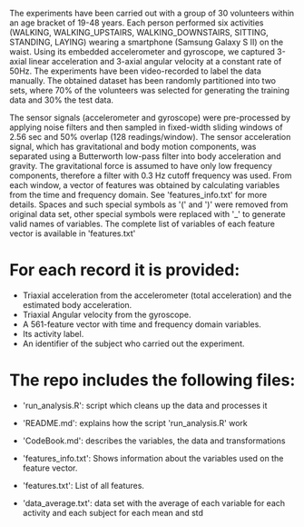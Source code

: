 The experiments have been carried out with a group of 30 volunteers within an age bracket of 19-48 years. Each person performed six activities (WALKING, WALKING_UPSTAIRS, WALKING_DOWNSTAIRS, SITTING, STANDING, LAYING) wearing a smartphone (Samsung Galaxy S II) on the waist. Using its embedded accelerometer and gyroscope, we captured 3-axial linear acceleration and 3-axial angular velocity at a constant rate of 50Hz. The experiments have been video-recorded to label the data manually. The obtained dataset has been randomly partitioned into two sets, where 70% of the volunteers was selected for generating the training data and 30% the test data. 

The sensor signals (accelerometer and gyroscope) were pre-processed by applying noise filters and then sampled in fixed-width sliding windows of 2.56 sec and 50% overlap (128 readings/window). The sensor acceleration signal, which has gravitational and body motion components, was separated using a Butterworth low-pass filter into body acceleration and gravity. The gravitational force is assumed to have only low frequency components, therefore a filter with 0.3 Hz cutoff frequency was used. From each window, a vector of features was obtained by calculating variables from the time and frequency domain. See 'features_info.txt' for more details. 
Spaces and such special symbols as '(' and ')' were removed from original data set, other special symbols were replaced with '_' to generate valid names of variables. The complete list of variables of each feature vector is available in 'features.txt'

For each record it is provided:
======================================

- Triaxial acceleration from the accelerometer (total acceleration) and the estimated body acceleration.
- Triaxial Angular velocity from the gyroscope. 
- A 561-feature vector with time and frequency domain variables. 
- Its activity label. 
- An identifier of the subject who carried out the experiment.

The repo includes the following files:
=========================================

- 'run_analysis.R': script which cleans up the data and processes it 

- 'README.md': explains how the script 'run_analysis.R' work

- 'CodeBook.md':  describes the variables, the data and transformations

- 'features_info.txt': Shows information about the variables used on the feature vector.

- 'features.txt': List of all features.

- 'data_average.txt': data set with the average of each variable for each activity and each subject for each mean and std
